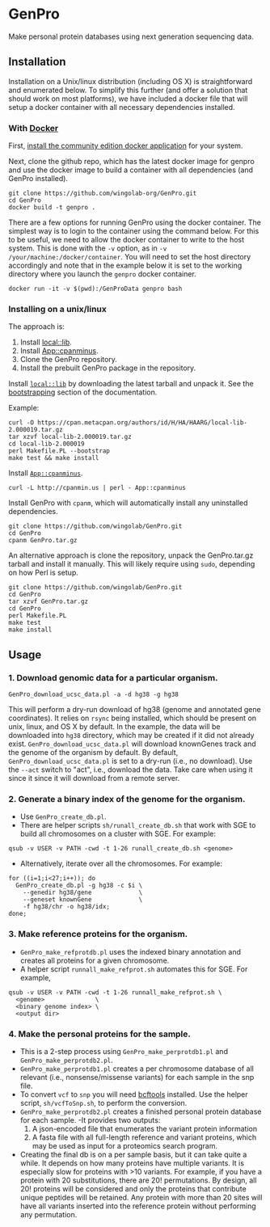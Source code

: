 GenPro
======

Make personal protein databases using next generation sequencing data.

## Installation

Installation on a Unix/linux distribution (including OS X) is straightforward
and enumerated below. To simplify this further (and offer a solution that
should work on most platforms), we have included a docker file that will setup
a docker container with all necessary dependencies installed.

### With [Docker](https://www.docker.com/)

First, [install the community edition docker application](https://www.docker.com/community-edition)
for your system.

Next, clone the github repo, which has the latest docker image for genpro and
use the docker image to build a container with all dependencies (and GenPro
installed).

```
git clone https://github.com/wingolab-org/GenPro.git
cd GenPro
docker build -t genpro .
```

There are a few options for running GenPro using the docker container. The
simplest way is to login to the container using the command below. For this to
be useful, we need to allow the docker container to write to the host system.
This is done with the `-v` option, as in `-v /your/machine:/docker/container`.
You will need to set the host directory accordingly and note that in the example
below it is set to the working directory where you launch the `genpro` docker
container.

```
docker run -it -v $(pwd):/GenProData genpro bash
```

### Installing on a unix/linux

The approach is:
1. Install [local::lib](https://metacpan.org/pod/local::lib).
2. Install  [App::cpanminus](https://metacpan.org/pod/App::cpanminus).
3. Clone the GenPro repository.
4. Install the prebuilt GenPro package in the repository.

Install [`local::lib`](https://metacpan.org/pod/local::lib) by downloading the
latest tarball and unpack it. See the
[bootstrapping](https://metacpan.org/pod/local::lib) section of the
documentation.

Example:
```
curl -O https://cpan.metacpan.org/authors/id/H/HA/HAARG/local-lib-2.000019.tar.gz
tar xzvf local-lib-2.000019.tar.gz
cd local-lib-2.000019
perl Makefile.PL --bootstrap
make test && make install
```

Install [`App::cpanminus`](https://metacpan.org/pod/App::cpanminus).
```
curl -L http://cpanmin.us | perl - App::cpanminus
```

Install GenPro with `cpanm`, which will automatically install any uninstalled
dependencies.
```
git clone https://github.com/wingolab/GenPro.git
cd GenPro
cpanm GenPro.tar.gz
```

An alternative approach is clone the repository, unpack the GenPro.tar.gz
tarball and install it manually. This will likely require using `sudo`,
depending on how Perl is setup.
```
git clone https://github.com/wingolab/GenPro.git
cd GenPro
tar xzvf GenPro.tar.gz
cd GenPro
perl Makefile.PL
make test
make install    
```

## Usage

### 1. Download genomic data for a particular organism.

```
GenPro_download_ucsc_data.pl -a -d hg38 -g hg38
```

This will perform a dry-run download of hg38 (genome and annotated gene
coordinates). It relies on `rsync` being installed, which should be present on
unix, linux, and OS X by default. In the example, the data will be downloaded
into `hg38` directory, which may be created if it did not already exist.
`GenPro_download_ucsc_data.pl` will download knownGenes track and the genome of
the organism by default. By default, `GenPro_download_ucsc_data.pl` is set to a
dry-run (i.e., no download). Use the `--act` switch to "act", i.e., download the
data. Take care when using it since it since it will download from a remote
server.


### 2. Generate a binary index of the genome for the organism.

- Use `GenPro_create_db.pl`.
- There are helper scripts `sh/runall_create_db.sh` that work with SGE to
  build all chromosomes on a cluster with SGE. For example:
```
qsub -v USER -v PATH -cwd -t 1-26 runall_create_db.sh <genome>
```
- Alternatively, iterate over all the chromosomes. For example:
```
for ((i=1;i<27;i++)); do
  GenPro_create_db.pl -g hg38 -c $i \
    --genedir hg38/gene             \
    --geneset knownGene             \
    -f hg38/chr -o hg38/idx;
done;
```

### 3.  Make reference proteins for the organism.
- `GenPro_make_refprotdb.pl` uses the indexed binary annotation and creates
  all proteins for a given chromosome.
- A helper script `runnall_make_refprot.sh` automates this for SGE. For example,
```
qsub -v USER -v PATH -cwd -t 1-26 runnall_make_refprot.sh \
  <genome>              \
  <binary genome index> \
  <output dir>
```

### 4.  Make the personal proteins for the sample.
- This is a 2-step process using `GenPro_make_perprotdb1.pl` and
  `GenPro_make_perprotdb2.pl`.
- `GenPro_make_perprotdb1.pl` creates a per chromosome database of all relevant
  (i.e., nonsense/missense variants) for each sample in the snp file.
- To convert `vcf` to `snp` you will need [bcftools](https://samtools.github.io/bcftools/) installed. Use the helper script, `sh/vcfToSnp.sh`, to perform the conversion.
- `GenPro_make_perprotdb2.pl` creates a finished personal protein database for
  each sample.
  -It provides two outputs:
    1. A json-encoded file that enumerates the variant protein information
    2. A fasta file with all full-length reference and variant proteins, which
    may be used as input for a proteomics search program.
-  Creating the final db is on a per sample basis, but it can take quite a
  while. It depends on how many proteins have multiple variants. It is especially
  slow for proteins with >10 variants. For example, if you have a protein with
  20 substitutions, there are 20! permutations. By design, all 20! proteins
  will be considered and only the proteins that contribute unique peptides will
  be retained. Any protein with more than 20 sites will have all variants
  inserted into the reference protein without performing any permutation.
